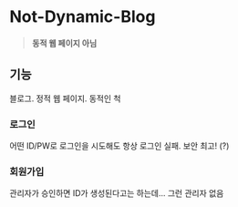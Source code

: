 # Not-Dynamic-Blog
> **동적 웹 페이지 아님**



## 기능

블로그. 정적 웹 페이지. 동적인 척



### 로그인

어떤 ID/PW로 로그인을 시도해도 항상 로그인 실패. 보안 최고! (?)



### 회원가입

관리자가 승인하면 ID가 생성된다고는 하는데... 그런 관리자 없음

